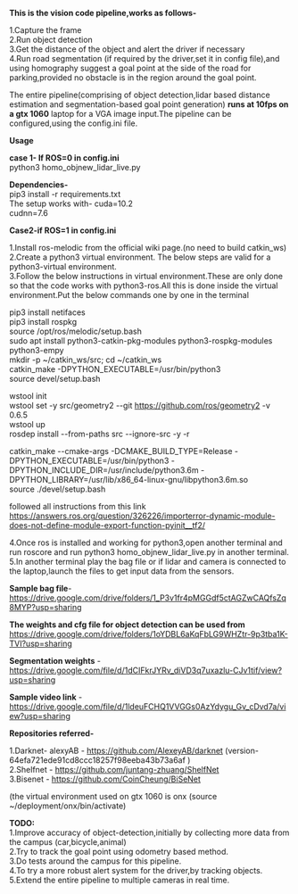 
**This is the vision code pipeline,works as follows-**

1.Capture the frame <br />
2.Run object detection <br />
3.Get the distance of the object and alert the driver if necessary <br />
4.Run road segmentation (if required by the driver,set it in config file),and using homography suggest a goal point at the side of the road for parking,provided no obstacle is in the region around the goal point. <br />

The entire pipeline(comprising of object detection,lidar based distance estimation and segmentation-based goal point generation) **runs at 10fps on a gtx 1060** laptop for a VGA image input.The pipeline can be configured,using the config.ini file. <br />

**Usage**

**case 1- If ROS=0 in config.ini** <br />
python3 homo_objnew_lidar_live.py <br />

**Dependencies-** <br />
pip3 install -r requirements.txt  
The setup works with-
cuda=10.2 <br />
cudnn=7.6 <br />


**Case2-if ROS=1 in config.ini**

1.Install ros-melodic from the official wiki page.(no need to build catkin_ws) <br />
2.Create a python3 virtual environment.
The below steps are valid for a python3-virtual environment. <br />
3.Follow the below instructions in virtual environment.These are only done so that the code works with python3-ros.All this is done inside the virtual environment.Put the below commands one by one in the terminal  

pip3 install netifaces <br />
pip3 install rospkg <br />
source /opt/ros/melodic/setup.bash  
sudo apt install python3-catkin-pkg-modules python3-rospkg-modules python3-empy <br />
mkdir -p ~/catkin_ws/src; cd ~/catkin_ws <br />
catkin_make -DPYTHON_EXECUTABLE=/usr/bin/python3 <br />
source devel/setup.bash <br />

wstool init <br />
wstool set -y src/geometry2 --git https://github.com/ros/geometry2 -v 0.6.5 <br />
wstool up <br />
rosdep install --from-paths src --ignore-src -y -r <br />

catkin_make --cmake-args -DCMAKE_BUILD_TYPE=Release -DPYTHON_EXECUTABLE=/usr/bin/python3 -DPYTHON_INCLUDE_DIR=/usr/include/python3.6m -DPYTHON_LIBRARY=/usr/lib/x86_64-linux-gnu/libpython3.6m.so <br />
source ./devel/setup.bash <br />

followed all instructions from this link https://answers.ros.org/question/326226/importerror-dynamic-module-does-not-define-module-export-function-pyinit__tf2/

4.Once ros is installed and working for python3,open another terminal and run roscore and run python3 homo_objnew_lidar_live.py in another terminal. <br />
5.In another terminal play the bag file or if lidar and camera is connected to the laptop,launch the files to get input data from the sensors.<br />

**Sample bag file**- https://drive.google.com/drive/folders/1_P3v1fr4pMGGdf5ctAGZwCAQfsZq8MYP?usp=sharing

**The weights and cfg file for object detection can be used from** https://drive.google.com/drive/folders/1oYDBL6aKqFbLG9WHZtr-9p3tba1K-TVI?usp=sharing

**Segmentation weights** - https://drive.google.com/file/d/1dCIFkrJYRv_diVD3q7uxazlu-CJv1tif/view?usp=sharing

**Sample video link** -https://drive.google.com/file/d/1ldeuFCHQ1VVGGs0AzYdygu_Gv_cDvd7a/view?usp=sharing

**Repositories referred-** <br />

1.Darknet- alexyAB - https://github.com/AlexeyAB/darknet (version- 64efa721ede91cd8ccc18257f98eeba43b73a6af ) <br />
2.Shelfnet - https://github.com/juntang-zhuang/ShelfNet <br />
3.Bisenet - https://github.com/CoinCheung/BiSeNet <br />

(the virtual environment used on gtx 1060 is onx (source ~/deployment/onx/bin/activate) <br />

**TODO:** <br />
1.Improve accuracy of object-detection,initially by collecting more data from the campus (car,bicycle,animal) <br />
2.Try to track the goal point using odometry based method. <br />
3.Do tests around the campus for this pipeline. <br />
4.To try a more robust alert system for the driver,by tracking objects. <br />
5.Extend the entire pipeline to multiple cameras in real time.<br />
